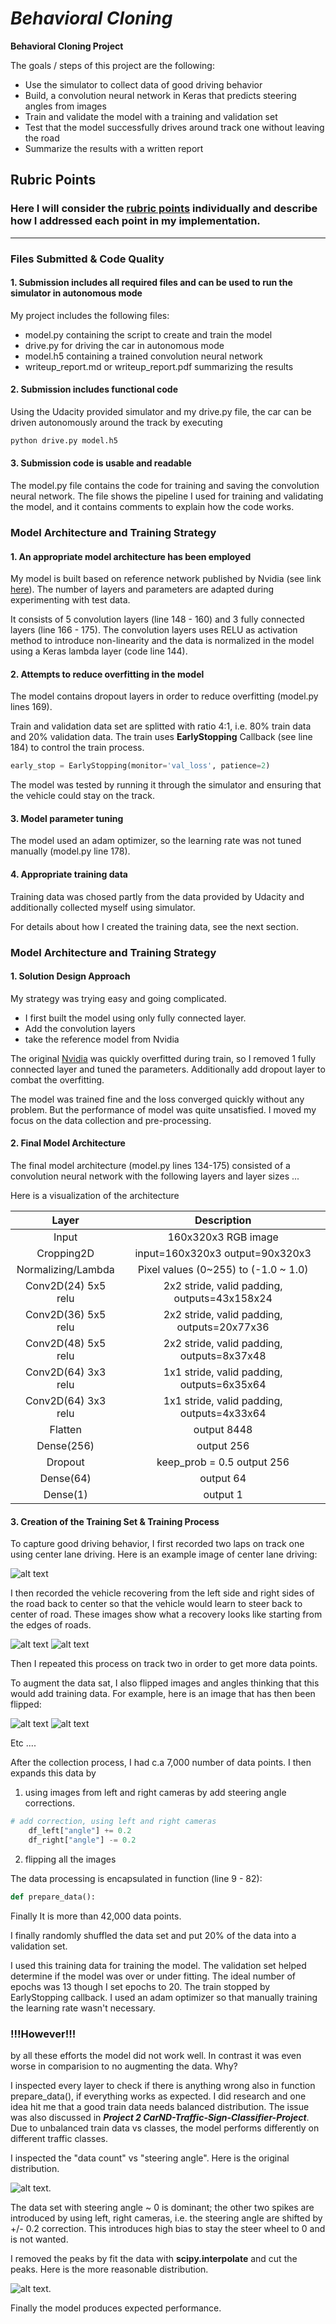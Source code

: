 # *Behavioral Cloning*


**Behavioral Cloning Project**

The goals / steps of this project are the following:
* Use the simulator to collect data of good driving behavior
* Build, a convolution neural network in Keras that predicts steering angles from images
* Train and validate the model with a training and validation set
* Test that the model successfully drives around track one without leaving the road
* Summarize the results with a written report


[//]: # (Image References)

[image1]: ./examples/example1.jpg "Example Image"
[image3]: ./examples/recovery_left.jpg "Recovery Image left"
[image4]: ./examples/recover_right.jpg "Recovery Image right"
[image5]: ./examples/orignal.jpg    "Normal Image"
[image6]: ./examples/flipped.jpg "Flipped Image"
[image7]: ./examples/data_distribution.png "count vs steering angle"
[image8]: ./examples/data_distribution_adapted.png "count vs steering angle"

## Rubric Points
### Here I will consider the [rubric points](https://review.udacity.com/#!/rubrics/432/view) individually and describe how I addressed each point in my implementation.  

---
### Files Submitted & Code Quality

#### 1. Submission includes all required files and can be used to run the simulator in autonomous mode

My project includes the following files:
* model.py containing the script to create and train the model
* drive.py for driving the car in autonomous mode
* model.h5 containing a trained convolution neural network 
* writeup_report.md or writeup_report.pdf summarizing the results

#### 2. Submission includes functional code
Using the Udacity provided simulator and my drive.py file, the car can be driven autonomously around the track by executing 
```sh
python drive.py model.h5
```

#### 3. Submission code is usable and readable

The model.py file contains the code for training and saving the convolution neural network. The file shows the pipeline I used for training and validating the model, and it contains comments to explain how the code works.

### Model Architecture and Training Strategy

#### 1. An appropriate model architecture has been employed

My model is built based on reference network published by Nvidia 
(see link [here](http://images.nvidia.com/content/tegra/automotive/images/2016/solutions/pdf/end-to-end-dl-using-px.pdf)).
The  number of layers and parameters are adapted during experimenting with test data. 

It consists of 5 convolution layers (line 148 - 160) and 3 fully connected layers (line 166 - 175).
The convolution layers uses RELU as activation method to introduce non-linearity and the data is normalized in the model 
using a Keras lambda layer (code line 144). 


#### 2. Attempts to reduce overfitting in the model

The model contains dropout layers in order to reduce overfitting (model.py lines 169). 

Train and validation data set are splitted with ratio 4:1, i.e. 80% train data
and 20% validation data. The train uses **EarlyStopping** Callback (see line 184) to control the train process.
```python
early_stop = EarlyStopping(monitor='val_loss', patience=2)
```

The model was tested by running it through the simulator and ensuring that the vehicle could stay on the track.

#### 3. Model parameter tuning

The model used an adam optimizer, so the learning rate was not tuned manually (model.py line 178).

#### 4. Appropriate training data

Training data was chosed partly from the data provided by Udacity and additionally collected myself using simulator.

For details about how I created the training data, see the next section. 

### Model Architecture and Training Strategy

#### 1. Solution Design Approach

My strategy was trying easy and going complicated. 
- I first built the model using only fully connected layer.
- Add the convolution layers
- take the reference model from Nvidia

The original [Nvidia](http://images.nvidia.com/content/tegra/automotive/images/2016/solutions/pdf/end-to-end-dl-using-px.pdf)
was quickly overfitted during train, so I removed 1 fully connected layer and tuned 
the parameters. Additionally add dropout layer to combat the overfitting.

The model was trained fine and the loss converged quickly without any problem. 
But the performance of model was quite unsatisfied. I moved my focus on the data collection
and pre-processing.


#### 2. Final Model Architecture

The final model architecture (model.py lines 134-175) consisted of a convolution neural network with the following layers and layer sizes ...

Here is a visualization of the architecture 

| Layer         		|     Description	        					| 
|:---------------------:|:---------------------------------------------:| 
| Input         		| 160x320x3 RGB image           				|
| Cropping2D            | input=160x320x3 output=90x320x3               |
| Normalizing/Lambda    | Pixel values (0~255) to (-1.0 ~ 1.0)          |
| Conv2D(24) 5x5 relu 	| 2x2 stride, valid padding, outputs=43x158x24	|
| Conv2D(36) 5x5 relu 	| 2x2 stride, valid padding, outputs=20x77x36	|
| Conv2D(48) 5x5 relu 	| 2x2 stride, valid padding, outputs=8x37x48	|
| Conv2D(64) 3x3 relu 	| 1x1 stride, valid padding, outputs=6x35x64	|
| Conv2D(64) 3x3 relu 	| 1x1 stride, valid padding, outputs=4x33x64	|
| Flatten               | output 8448                                   |
| Dense(256)    		| output 256  							        |
| Dropout        		| keep_prob = 0.5 output 256       	            |
| Dense(64)     		| output 64  							        |
| Dense(1)      		| output 1  							        |


#### 3. Creation of the Training Set & Training Process

To capture good driving behavior, I first recorded two laps on track one using center lane driving. Here is an example image of center lane driving:

![alt text][image1]

I then recorded the vehicle recovering from the left side and right sides of the road back to center so that the vehicle
would learn to steer back to center of road. These images show what a recovery looks like starting from the edges of roads.

![alt text][image3] ![alt text][image4]

Then I repeated this process on track two in order to get more data points.

To augment the data sat, I also flipped images and angles thinking that this would add training data. 
For example, here is an image that has then been flipped:

![alt text][image5] ![alt text][image6]

Etc ....

After the collection process, I had c.a 7,000 number of data points.
I then expands this data by 
1. using images from left and right cameras by add steering angle corrections.
```python
# add correction, using left and right cameras
    df_left["angle"] += 0.2
    df_right["angle"] -= 0.2
```
2. flipping all the images 

The data processing is encapsulated in function (line 9 - 82):
```python
def prepare_data():
```

Finally It is more than 42,000 data points.

I finally randomly shuffled the data set and put 20% of the data into a validation set. 

I used this training data for training the model. The validation set helped determine if the model was over or under fitting. 
The ideal number of epochs was 13 though I set epochs to 20. The train stopped by EarlyStopping callback.
I used an adam optimizer so that manually training the learning rate wasn't necessary.

### !!!However!!!
by all these efforts the model did not work well. In contrast it was even worse in comparision
to no augmenting the data. Why?

I inspected every layer to check if there is anything wrong also in function
prepare_data(), if everything works as expected. I did research and one idea hit me
that a good train data needs balanced distribution. The issue was also discussed in 
***Project 2 CarND-Traffic-Sign-Classifier-Project***. 
Due to unbalanced train data vs classes, the model performs differently on different 
traffic classes.

I inspected the "data count" vs "steering angle".
Here is the original distribution.

![alt text][image7].

The data set with steering angle ~ 0 is dominant; the other two spikes are introduced by using
left, right cameras, i.e. the steering angle are shifted by +/- 0.2 correction.
This introduces high bias to stay the steer wheel to 0 and is not wanted.

I removed the peaks by fit the data with **scipy.interpolate** and cut the peaks.
Here is  the more reasonable distribution.

![alt text][image8].


Finally the model produces expected performance.